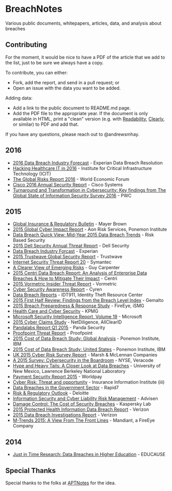 # BreachNotes
Various public documents, whitepapers, articles, data, and analysis about breaches

## Contributing
For the moment, it would be nice to have a PDF of the article that we add to the list, just to be sure we always have a copy.

To contribute, you can either:
* Fork, add the report, and send in a pull request; or
* Open an issue with the data you want to be added.

Adding data:
* Add a link to the public document to README.md page.
* Add the PDF file to the appropriate year. If the document is only available in HTML, print a "clean" version (e.g. with [Readability](https://readability.com/), [Clearly](https://evernote.com/clearly/), or similar) to PDF and add that.

If you have any questions, please reach out to @andrewsmhay.

## 2016
* [2016 Data Breach Industry Forecast](https://github.com/andrewsmhay/BreachNotes/raw/master/2016/2016-experian-data-breach-industry-forecast.pdf) - Experian Data Breach Resolution
* [Hacking Healthcare IT in 2016](https://github.com/andrewsmhay/BreachNotes/raw/master/2016/ICIT-Brief-Hacking-Healthcare-IT-in-2016.pdf)  - Institute for Critical Infrastructure Technology (ICIT)
* [The Global Risks Report 2016](https://github.com/andrewsmhay/BreachNotes/raw/master/2016/WEF_GRR16.pdf) - World Economic Forum 
* [Cisco 2016 Annual Security Report](https://github.com/andrewsmhay/BreachNotes/raw/master/2016/cisco-asr-2016.pdf) - Cisco Systems
* [Turnaround and Transformation in Cybersecurity: Key findings from The Global State of Information Security Survey 2016](https://github.com/andrewsmhay/BreachNotes/raw/master/2016/pwc-global-state-of-information-security-survey-20.pdf) - PWC

## 2015
* [Global Insurance & Regulatory Bulletin](https://github.com/andrewsmhay/BreachNotes/raw/master/2015/150326-Newsletter-Global-Insurance-Bulletin.pdf) - Mayer Brown
* [2015 Global Cyber Impact Report](https://github.com/andrewsmhay/BreachNotes/raw/master/2015/2015-Global-Cyber-Impact-Report-Final.pdf) - Aon Risk Services, Ponemon Institute
* [Data Breach Quick View: Mid-Year 2015 Data Breach Trends](https://github.com/andrewsmhay/BreachNotes/raw/master/2015/2015-MidYearDataBreachQuickView.pdf) - Risk Based Security
* [2015 Dell Security Annual Threat Report](https://github.com/andrewsmhay/BreachNotes/raw/master/2015/2015-dell-security-annual-threat-report-white-paper-15657.pdf) - Dell Security
* [Data Breach Industry Forcast](https://github.com/andrewsmhay/BreachNotes/raw/master/2015/2015-industry-forecast-experian.pdf) - Experian
* [2015 Trustwave Global Security Report](https://github.com/andrewsmhay/BreachNotes/raw/master/2015/2015_TrustwaveGlobalSecurityReport.pdf) - Trustwave
* [Internet Security Threat Report 20](https://github.com/andrewsmhay/BreachNotes/raw/master/2015/21347932_GA-internet-security-threat-report-volume-20-2015-social_v2.pdf) - Symantec
* [A Clearer View of Emerging Risks](https://github.com/andrewsmhay/BreachNotes/raw/master/2015/A_Clearer_View_of_Emerging_Risks.pdf) - Guy Carpenter
* [2015 Centri Data Breach Report: An Analysis of Enterprise Data Breaches & How to Mitigate Their Impact](https://github.com/andrewsmhay/BreachNotes/raw/master/2015/CENTRI-2015-Data-Breach-Report-Industry-Report-Aug-2015.pdf) - Centri
* [2015 Vormetric Insider Threat Report](https://github.com/andrewsmhay/BreachNotes/raw/master/2015/CW_GlobalReport_2015_Insider_threat_Vormetric_Single_Pages_010915.pdf) - Vormetric
* [Cyber Security Awareness Report](https://github.com/andrewsmhay/BreachNotes/raw/master/2015/CYREN_Q3_2015_CyberThreat_Report.pdf) - Cyren
* [Data Breach Reports](https://github.com/andrewsmhay/BreachNotes/raw/master/2015/DataBreachReports_2015.pdf) - IDT911, Identity Theft Resource Center
* [2015 First Half Review: Findings from the Breach Level Index](https://github.com/andrewsmhay/BreachNotes/raw/master/2015/Gemalto_H1_2015_BLI_Report.pdf) - Gemalto
* [2015 Breach Preparedness & Response Study](https://github.com/andrewsmhay/BreachNotes/raw/master/2015/ISMG-2015-Breach-Preparedness-and-Response-Study.pdf) - FireEye, iSMG
* [Health Care and Cyber Security](https://github.com/andrewsmhay/BreachNotes/raw/master/2015/KPMG-2015-Cyber-Healthcare-Survey.pdf) - KPMG
* [Microsoft Security Intelligence Report, Volume 19](https://github.com/andrewsmhay/BreachNotes/raw/master/2015/Microsoft_Security_Intelligence_Report_Volume_19_English.pdf) - Microsoft
* [2015 Cyber Claims Study](https://github.com/andrewsmhay/BreachNotes/raw/master/2015/NetDiligence_2015_Cyber_Claims_Study_093015.pdf) - NetDiligence, AllClearID
* [Pandalabs Report Q1 2015](https://github.com/andrewsmhay/BreachNotes/raw/master/2015/PandaLabs-Report_Q1-2015.pdf) - Panda Security
* [Proofpoint Threat Report](https://github.com/andrewsmhay/BreachNotes/raw/master/2015/Proofpoint-Threat-Report-June2015.pdf) - Proofpoint
* [2015 Cost of Data Breach Study: Global Analysis](https://github.com/andrewsmhay/BreachNotes/raw/master/2015/SEW03053WWEN.PDF) - Ponemon Institute, IBM
* [2015 Cost of Data Breach Study: United States](https://github.com/andrewsmhay/BreachNotes/raw/master/2015/SEW03055USEN.PDF) - Ponemon Institute, IBM
* [UK 2015 Cyber Risk Survey Report](https://github.com/andrewsmhay/BreachNotes/raw/master/2015/UK%202015%20Cyber%20Risk%20Survey%20Report-06-2015.pdf) - Marsh & McLennan Companies
* [A 2015 Survey: Cybersecurity in the Boardroom](https://github.com/andrewsmhay/BreachNotes/raw/master/2015/VERACODE_Survey_Report.pdf) - NYSE, Veracode
* [Hype and Heavy Tails: A Closer Look at Data Breaches](https://github.com/andrewsmhay/BreachNotes/raw/master/2015/WEIS_2015_edwards.pdf) - University of New Mexico, Lawrence Berkeley National Laboratory
* [Payment Security Report 2015](https://github.com/andrewsmhay/BreachNotes/raw/master/2015/WPUK-Payment-security-report-2015.pdf) - Worldpay
* [Cyber Risk: Threat and opportunity](https://github.com/andrewsmhay/BreachNotes/raw/master/2015/cyber_risk_wp_final_102015.pdf) - Insurance Information Institute (iii)
* [Data Breaches in the Government Sector](https://github.com/andrewsmhay/BreachNotes/raw/master/2015/data-breach-report.pdf) - Rapid7
* [Risk & Regulatory Outlook](https://github.com/andrewsmhay/BreachNotes/raw/master/2015/deloitte-au-fs-risk-regulatory-outlook-250515.pdf) - Deloitte
* [Information Security and Cyber Liability Risk Management](https://github.com/andrewsmhay/BreachNotes/raw/master/2015/information%20security%20cyber%20liability%20risk%20management%20report%202015%2010%2016.pdf) - Advisen
* [Damage Control: The Cost of Security Breaches](https://github.com/andrewsmhay/BreachNotes/raw/master/2015/it-risks-survey-report-cost-of-security-breaches.pdf) - Kaspersky Lab
* [2015 Protected Health Information Data Breach Report](https://github.com/andrewsmhay/BreachNotes/raw/master/2015/rp_2015-protected-health-information-data-breach-report_en_xg.pdf) - Verizon
* [2015 Data Breach Investigations Report](https://github.com/andrewsmhay/BreachNotes/raw/master/2015/rp_data-breach-investigation-report-2015_en_xg.pdf) - Verizon
* [M-Trends 2015: A View From The Front Lines](https://github.com/andrewsmhay/BreachNotes/raw/master/2015/rpt-m-trends-2015.pdf) - Mandiant, a FireEye Company

## 2014
* [Just in Time Research: Data Breaches in Higher Education](https://github.com/andrewsmhay/BreachNotes/raw/master/2014/ECP1402.pdf) - EDUCAUSE

## Special Thanks
Special thanks to the folks at [APTNotes](https://github.com/kbandla/APTnotes) for the idea.
